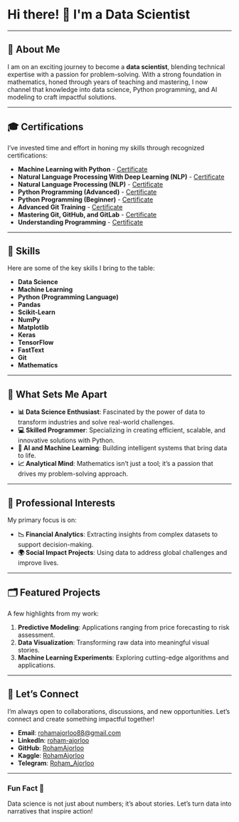 # Hi there! 👋 I'm a Data Scientist

---

## 🚀 About Me

I am on an exciting journey to become a **data scientist**, blending technical expertise with a passion for problem-solving. With a strong foundation in mathematics, honed through years of teaching and mastering, I now channel that knowledge into data science, Python programming, and AI modeling to craft impactful solutions.

---

## 🎓 Certifications

I’ve invested time and effort in honing my skills through recognized certifications:

- **Machine Learning with Python** - [Certificate](https://maktabkhooneh.org/certificates/MK-19092M)
- **Natural Language Processing With Deep Learning (NLP)** - [Certificate](https://datascienceschool.net)
- **Natural Language Processing (NLP)** - [Certificate](https://maktabkhooneh.org)
- **Python Programming (Advanced)** - [Certificate](https://maktabkhooneh.org/certificates/MK-OHI6F3)
- **Python Programming (Beginner)** - [Certificate](https://maktabkhooneh.org/certificates/MK-YOZXW4)
- **Advanced Git Training** - [Certificate](https://faradars.org)
- **Mastering Git, GitHub, and GitLab** - [Certificate](https://faradars.org/verify/4D43F8B8)
- **Understanding Programming** - [Certificate](https://maktabkhooneh.org/certificates/MK-O7LJT7)

---

## 🔧 Skills

Here are some of the key skills I bring to the table:

- **Data Science**
- **Machine Learning**
- **Python (Programming Language)**
- **Pandas**
- **Scikit-Learn**
- **NumPy**
- **Matplotlib**
- **Keras**
- **TensorFlow**
- **FastText**
- **Git**
- **Mathematics**

---

## 🌟 What Sets Me Apart

- **📊 Data Science Enthusiast**: Fascinated by the power of data to transform industries and solve real-world challenges.
- **💻 Skilled Programmer**: Specializing in creating efficient, scalable, and innovative solutions with Python.
- **🧠 AI and Machine Learning**: Building intelligent systems that bring data to life.
- **📈 Analytical Mind**: Mathematics isn’t just a tool; it’s a passion that drives my problem-solving approach.

---

## 💼 Professional Interests

My primary focus is on:

- **📉 Financial Analytics**: Extracting insights from complex datasets to support decision-making.
- **🌍 Social Impact Projects**: Using data to address global challenges and improve lives.

---

## 🗂 Featured Projects

A few highlights from my work:

1. **Predictive Modeling**: Applications ranging from price forecasting to risk assessment.
2. **Data Visualization**: Transforming raw data into meaningful visual stories.
3. **Machine Learning Experiments**: Exploring cutting-edge algorithms and applications.

---

## 🤝 Let’s Connect

I’m always open to collaborations, discussions, and new opportunities. Let’s connect and create something impactful together!

- **Email**: [rohamajorloo88@gmail.com](mailto:rohamajorloo88@gmail.com)
- **LinkedIn**: [roham-ajorloo](https://www.linkedin.com/in/roham-ajorloo)
- **GitHub**: [RohamAjorloo](https://github.com/RohamAjorloo)
- **Kaggle**: [RohamAjorloo](https://kaggle.com/RohamAjorlo)
- **Telegram**: [Roham_Ajorloo](https://t.me/Roham_Ajorloo)

---

### Fun Fact 🎉

Data science is not just about numbers; it’s about stories. Let’s turn data into narratives that inspire action!

